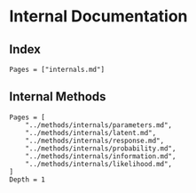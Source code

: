 # Internal Documentation

## Index

```@contents
Pages = ["internals.md"]
```

## Internal Methods

```@contents
Pages = [
    "../methods/internals/parameters.md",
    "../methods/internals/latent.md",
    "../methods/internals/response.md",
    "../methods/internals/probability.md",
    "../methods/internals/information.md",
    "../methods/internals/likelihood.md",
]
Depth = 1
```